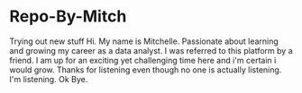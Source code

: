 # Repo-By-Mitch
Trying out new stuff
Hi. My name is Mitchelle.
Passionate about learning and growing my career as a data analyst.
I was referred to this platform by a friend. I am up for an exciting yet challenging time here and i'm certain i would grow.
Thanks for listening even though no one is actually listening. I'm listening.
Ok Bye.
